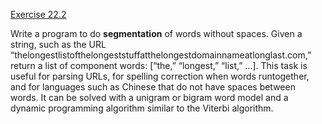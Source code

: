 [Exercise 22.2](ex_2/)

Write a program to do **segmentation** of
words without spaces. Given a string, such as the URL
“thelongestlistofthelongeststuffatthelongestdomainnameatlonglast.com,”
return a list of component words: \[“the,” “longest,” “list,”
$\ldots$\]. This task is useful for parsing URLs, for spelling
correction when words runtogether, and for languages such as Chinese
that do not have spaces between words. It can be solved with a unigram
or bigram word model and a dynamic programming algorithm similar to the
Viterbi algorithm.

